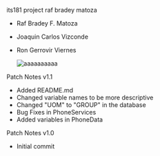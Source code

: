 its181 project
raf bradey matoza
- Raf Bradey F. Matoza
- Joaquin Carlos Vizconde
- Ron Gerrovir Viernes

  ![aaaaaaaaaa](https://github.com/user-attachments/assets/f0fa42ac-1efc-4f29-86c8-043d5df9c947)


Patch Notes v1.1
- Added README.md
- Changed variable names to be more descriptive
- Changed "UOM" to "GROUP" in the database
- Bug Fixes in PhoneServices
- Added variables in PhoneData

Patch Notes v1.0
- Initial commit